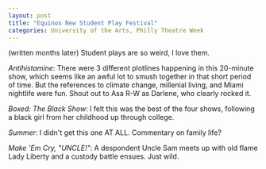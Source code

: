 ```yaml
---
layout: post
title: "Equinox New Student Play Festival"
categories: University of the Arts, Philly Theatre Week
---
```

(written months later)
Student plays are so weird, I love them.

*Antihistamine*: There were 3 different plotlines happening in this 20-minute show, which seems like an awful lot to smush together in that short period of time. But the references to climate change, millenial living, and Miami nightlife were fun. Shout out to Asa R-W as Darlene, who clearly rocked it.

*Boxed: The Black Show*: I felt this was the best of the four shows, following a black girl from her childhood up through college.

*Summer*: I didn't get this one AT ALL. Commentary on family life?

*Make 'Em Cry, "UNCLE!"*: A despondent Uncle Sam meets up with old flame Lady Liberty and a custody battle ensues. Just wild.  
